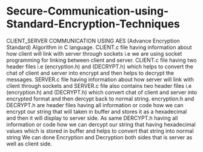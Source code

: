# Secure-Communication-using-Standard-Encryption-Techniques
CLIENT_SERVER COMMUNICATION USING AES (Advance Encryption Standard) Algorithm in C language. 
CLIENT.c file having information about how client will link with server through sockets i.e we are using socket programming for linking between client and server.
CLIENT.c file having two header files i.e (encryption.h) and (DECRYPT.h) which helps to convert the chat of client and server into encrypt and then helps to decrypt the messages.
SERVER.c file having information about how server will link with client through sockets and SERVER.c file also contains two header files i.e (encryption.h) and (DECRYPT.h) which convert chat of client and server into encrypted format and then dercypt back to normal string. 
encryption.h and DECRYPT.h are header files having all information or code how we can encrypt our string that will taken in buffer and stores it as a hexadecimal and then it will display to server side.
As same DERCYPT.h having all information or code how we can dercypt our string that having hexadecimal values which is stored in buffer and helps to convert that string into normal string
We can done Encryption and Decryption both sides that is server as well as client side. 
